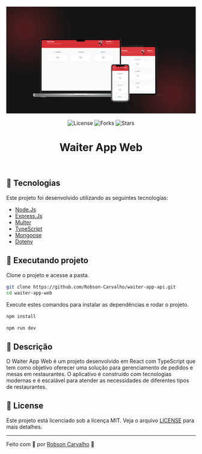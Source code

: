 <p align="center">
  <img alt="image preview" src=".github/preview.png">
</p>

<p align="center">
  <img  src="https://img.shields.io/static/v1?label=license&message=MIT&color=D73035&labelColor=D73035" alt="License">

  <img src="https://img.shields.io/github/forks/Robson-Carvalho/waiter-app-api?label=forks&message=MIT&color=D73035&labelColor=D73035" alt="Forks">

  <img src="https://img.shields.io/github/stars/Robson-Carvalho/waiter-app-api?label=stars&message=MIT&color=D73035&labelColor=D73035" alt="Stars">
</p>

<h1 align="center">
    Waiter App Web
</h1>

<br>

## 🧪 Tecnologias

Este projeto foi desenvolvido utilizando as seguintes tecnologias:

- [Node.Js](https://nodejs.org/en)
- [Express.Js](https://expressjs.com/)
- [Multer](https://www.npmjs.com/package/multer)
- [TypeScript](https://www.typescriptlang.org/)
- [Mongoose](https://mongoosejs.com/)
- [Dotenv](https://www.npmjs.com/package/dotenv)

## 🚀 Executando projeto

Clone o projeto e acesse a pasta.

```bash
git clone https://github.com/Robson-Carvalho/waiter-app-api.git
cd waiter-app-web
```

Execute estes comandos para instalar as dependências e rodar o projeto.

```bash
npm install
```

```
npm run dev
```

## 📖 Descrição

O Waiter App Web é um projeto desenvolvido em React com TypeScript que tem como objetivo oferecer uma solução para gerenciamento de pedidos e mesas em restaurantes. O aplicativo é construído com tecnologias modernas e é escalável para atender as necessidades de diferentes tipos de restaurantes.

## 📝 License

Este projeto está licenciado sob a licença MIT. Veja o arquivo [LICENSE](./LICENSE) para mais detalhes.

---

Feito com 💜 por [Robson Carvalho](https://portfolio-robson-carvalho.vercel.app/) 👋
